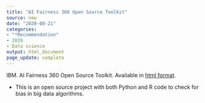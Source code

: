```yaml
---
title: "AI Fairness 360 Open Source Toolkit"
source: new
date: "2020-08-21"
categories:
- "*Recommendation"
- 2020
- Data science
output: html_document
page_update: complete
---
```


IBM. AI Fairness 360 Open Source Toolkit. Available in [html format](https://aif360.mybluemix.net/).

<!---More--->

+ This is an open source project with both Python and R code to check for bias in big data algorithms.
